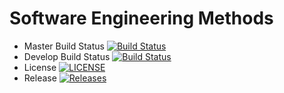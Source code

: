 # Software Engineering Methods

- Master Build Status [![Build Status](https://travis-ci.org/Josh-McQueen/sem.svg?branch=master)](https://travis-ci.org/Josh-McQueen/sem)
- Develop Build Status [![Build Status](https://travis-ci.com/Josh-McQueen/sem.svg?branch=main)](https://travis-ci.com/Josh-McQueen/sem)
- License [![LICENSE](https://img.shields.io/github/license/Josh-McQueen/sem.svg?style=flat-square)](https://github.com/Josh-McQueen/sem/blob/master/LICENSE)
- Release [![Releases](https://img.shields.io/github/release/Josh-McQueen/sem/all.svg?style=flat-square)](https://github.com/Josh-McQueen/sem/releases)
